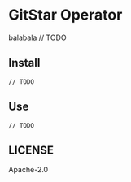 # GitStar Operator

balabala // TODO

## Install

```
// TODO
```

## Use

```
// TODO
```


## LICENSE

Apache-2.0